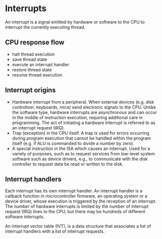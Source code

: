 # Interrupts

An interrupt is a signal emitted by hardware or software to the CPU to interrupt the currently executing thread. 

## CPU response flow
- halt thread execution
- save thread state
- execute an interrupt handler
- restore thread state
- resume thread execution

## Interrupt origins
- Hardware interrupt from a peripheral. When external devices (e.g. disk controlloer, keyboards, mice) send electronic signals to the CPU. Unlike the software type, hardware interrupts are asynchronous and can occur in the middle of instruction execution, requiring additional care in programming. The act of initiating a hardware interrupt is referred to as an interrupt request (IRQ).
- Trap (exception) in the CPU itself. A trap is used for errors occurring during program execution that cannot be handled within the program itself (e.g. if ALU is commanded to divide a number by zero).
- A special instruction in the ISA which causes an interrupt. Used for a variety of purposes, such as to request services from low-level system software such as device drivers, e.g., to communicate with the disk controller to request data be read or written to the disk.

## Interrupt handlers
Each interrupt has its own interrupt handler. An interrupt handler is a callback function in microcontroller firmware, an operating system or a device driver, whose execution is triggered by the reception of an interrupt. The number of hardware interrupts is limited by the number of interrupt request (IRQ) lines to the CPU, but there may be hundreds of different software interrupts. 

An interrupt vector table (IVT), is a data structure that associates a list of interrupt handlers with a list of interrupt requests.

